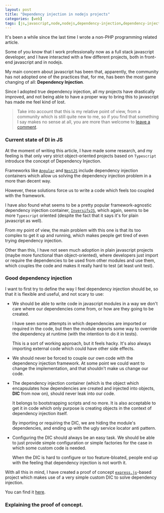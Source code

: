 ```yaml
---
layout: post
title: "Dependency injection in nodejs projects"
categories: [web]
tags: [js,javascript,node,nodejs,dependency-injection,dependency-injection-container,dic,di]
---
```


It's been a while since the last time I wrote a non-PHP programming related article.

Some of you know that I work professionally now as a full stack javascript developer, and I have interacted with a few different projects, both in front-end javascript and in nodejs.

My main concern about javascript has been that, apparently, the community has not adopted one of the practices that, for me, has been the most game changing of all: **Dependency Injection**.

Since I adopted true dependency injection, all my projects have drastically improved, and not being able to have a proper way to bring this to javascript has made me feel kind of lost.

> Take into account that this is my relative point of view, from a community which is still quite new to me, so if you find that something I say makes no sense at all, you are more than welcome to [leave a comment](#disqus_thread).

### Current state of DI in JS

At the moment of writing this article, I have made some research, and my feeling is that only very strict object-oriented projects based on `Typescript` introduce the concept of Dependency Injection.

Frameworks like [`Angular`](https://angular.io/) and [`NestJS`](https://nestjs.com/) include dependency injection containers which allow us solving the dependency injection problem in a more than decent way.

However, these solutions force us to write a code which feels too coupled with the framework.

I have also found what seems to be a pretty popular framework-agnostic dependency injection container, [`InversifyJS`](http://inversify.io/), which again, seems to be more `Typescript` oriented (despite the fact that it says it's for plain javascript as well).

From my point of view, the main problem with this one is that its too complex to get it up and running, which makes people get tired of even trying dependency injection.

Other than this, I have not seen much adoption in plain javascript projects (maybe more functional than object-oriented), where developers just import or require the dependencies to be used from other modules and use them, which couples the code and makes it really hard to test (at least unit test).

### Good dependency injection

I want to first try to define the way I feel dependency injection should be, so that it is flexible and useful, and not scary to use:

* We should be able to write code in javascript modules in a way we don't care where our dependencies come from, or how are they going to be created.

    I have seen some attempts in which dependencies are imported or required in the code, but then the module exports some way to override the dependency at runtime (with the intention to do it in tests).

    This is a sort of working approach, but it feels hacky. It's also always importing external code which could have other side effects.

* We should never be forced to couple our own code with the dependency injection framework. At some point we could want to change the implementation, and that shouldn't make us change our code.
* The dependency injection container (which is the object which encapsulates how dependencies are created and injected into objects, **DIC** from now on), should never leak into our code.

    It belongs to bootstrapping scripts and no more. It is also acceptable to get it in code which only purpose is creating objects in the context of dependency injection itself.

    By importing or requiring the DIC, we are hiding the module's dependencies, and ending up with the ugly service locator anti pattern.

* Configuring the DIC should always be an easy task. We should be able to just provide simple configuration or simple factories for the case in which some custom code is needed.

    When the DIC is hard to configure or too feature-bloated, people end up with the feeling that dependency injection is not worth it.

With all this in mind, I have created a proof of concept [`express.js`](https://expressjs.com/)-based project which makes use of a very simple custom DIC to solve dependency injection.

You can find it [here](https://github.com/acelaya-blog/dependency-injection-container-js).

### Explaining the proof of concept.
